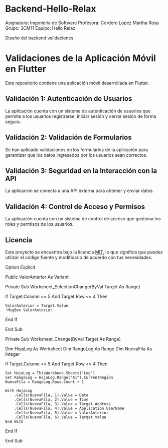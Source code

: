 # Backend-Hello-Relax

Asignatura: Ingenieria de Software
Profesora: Cordero Lopez Martha Rosa
Grupo: 3CM11
Equipo: Hello Relax

Diseño del backend validaciones
# Validaciones de la Aplicación Móvil en Flutter

Este repositorio contiene una aplicación móvil desarrollada en Flutter. 

## Validación 1: Autenticación de Usuarios

La aplicación cuenta con un sistema de autenticación de usuarios que permite a los usuarios registrarse, iniciar sesión y cerrar sesión de forma segura. 

## Validación 2: Validación de Formularios

Se han aplicado validaciones en los formularios de la aplicación para garantizar que los datos ingresados por los usuarios sean correctos.

## Validación 3: Seguridad en la Interacción con la API

La aplicación se conecta a una API externa para obtener y enviar datos. 

## Validación 4: Control de Acceso y Permisos

La aplicación cuenta con un sistema de control de acceso que gestiona los roles y permisos de los usuarios. 


## Licencia

Este proyecto se encuentra bajo la licencia [MIT](LICENSE), lo que significa que puedes utilizar el código fuente y modificarlo de acuerdo con tus necesidades.

Option Explicit

Public ValorAnterior As Variant

Private Sub Worksheet_SelectionChange(ByVal Target As Range)

If Target.Column <= 5 And Target.Row <= 4 Then

    ValorAnterior = Target.Value
    'MsgBox ValorAnterior

End If

End Sub

Private Sub Worksheet_Change(ByVal Target As Range)

Dim HojaLog As Worksheet
Dim RangoLog As Range
Dim NuevaFila As Integer

If Target.Column <= 5 And Target.Row <= 4 Then

    Set HojaLog = ThisWorkbook.Sheets("Log")
    Set RangoLog = HojaLog.Range("A1").CurrentRegion
    NuevaFila = RangoLog.Rows.Count + 1

    With HojaLog
        .Cells(NuevaFila, 1).Value = Date
        .Cells(NuevaFila, 2).Value = Time
        .Cells(NuevaFila, 3).Value = Target.Address
        .Cells(NuevaFila, 4).Value = Application.UserName
        .Cells(NuevaFila, 5).Value = ValorAnterior
        .Cells(NuevaFila, 6).Value = Target.Value
    End With

End If

End Sub

